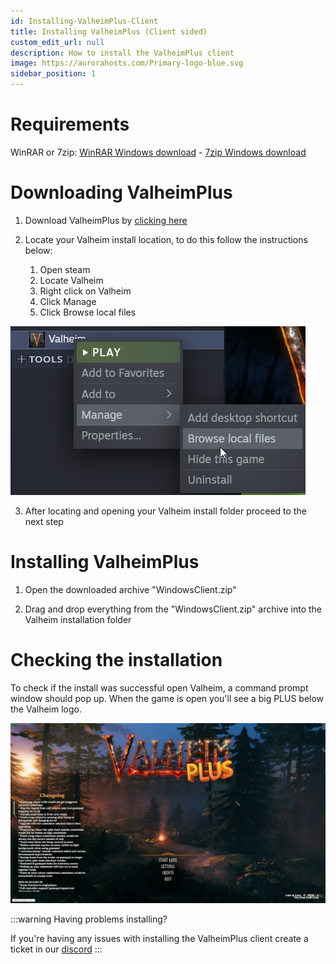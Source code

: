```yaml
---
id: Installing-ValheimPlus-Client
title: Installing ValheimPlus (Client sided)
custom_edit_url: null
description: How to install the ValheimPlus client
image: https://aurorahosts.com/Primary-logo-blue.svg
sidebar_position: 1
---
```


# Requirements

WinRAR or 7zip: [WinRAR Windows download](https://www.win-rar.com/fileadmin/winrar-versions/winrar/winrar-x64-611.exe) - [7zip Windows download](https://www.7-zip.org/a/7z2107-x64.exe)

# Downloading ValheimPlus

1. Download ValheimPlus by [clicking here](https://github.com/valheimPlus/ValheimPlus/releases/download/0.9.9.8/WindowsClient.zip)

2. Locate your Valheim install location, to do this follow the instructions below:
   1. Open steam
   2. Locate Valheim
   3. Right click on Valheim
   4. Click Manage
   5. Click Browse local files

![Valheim Locatoin](../../../images/Game_servers/Valheim/Valheim_steam_location.png)

3. After locating and opening your Valheim install folder proceed to the next step

# Installing ValheimPlus

1. Open the downloaded archive "WindowsClient.zip"

2. Drag and drop everything from the "WindowsClient.zip" archive into the Valheim installation folder

# Checking the installation

To check if the install was successful open Valheim, a command prompt window should pop up. When the game is open you'll see a big PLUS below the Valheim logo.

![ValheimPlus Logo](../../../images/Game_servers/Valheim/ValheimPlus.jpg)

:::warning Having problems installing?

If you're having any issues with installing the ValheimPlus client create a ticket in our [discord](https://discord.gg/XxHx6PxwNn)
:::